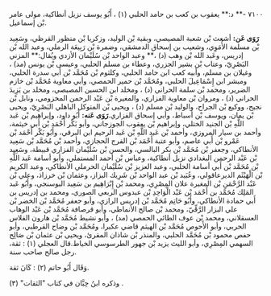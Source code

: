 ٧١٠٠ -** د:** يعقوب بن كعب بن حامد الحلبي (١) ، أَبُو يوسف نزيل أنطاكية، مولى عامر بْن إسماعيل.

**رَوَى عَن:** أشعث بْن شعبة المصيصي، وبقية بْن الوليد، وزكريا بْن منظور القرظي، وسَعِيد بْن مسلمة الأُمَوِي، وشعيب بن إسحاق الدمشقي، وضمرة بْن رَبِيعَة الرملي، وعبد الله بْن إدريس، وعَبد الله بْن وهب (د) ،** وعبد الواحد بْن سُلَيْمان الأزدي ويُقال:** المزني البَصْرِيّ، وعتاب بْن بشير الجزري، وعطاء بن مسلم الحلبي، وعيسى بْن يونس (مد) ، وغيلان بن مسلم، وأبيه كعب ابن حامد الحلبي، وكلثوم بْن مُحَمَّد بْن أَبي سدرة الحلبي، ومبشر ابن إِسْمَاعِيلَ الحلبي، ومُحَمَّد بْن حمير الحمصي، وأبي معاوية مُحَمَّد بْن خازم الضرير، ومحمد بْن سلمة الحراني (د) ، ومخلد ابن الحسين المصيصي، ومخلد بن يَزِيدَ الحراني (د) ، ومروان بْن معاوية الفزاري، والمغيرة بْن عَبْد الرحمن المخزومي، ونابل بْن نجيح، ووكيع بْن الجراح، والوليد بْن مسلم (د) ، ويحيى بْن المتوكل الباهلي البَصْرِيّ، ويحيى بْن يمان، ويوسف بْن أسباط، وأبي إسحاق الفزاري.**رَوَى عَنه:** أَبُو داود، وإبراهيم بْن عَبد اللَّهِ بْن الجنيد الختلي، وإبراهيم بْن يعقوب الجوزجاني، وأبو بَكْر أَحْمَد بْن أَبي خيثمة، وأحمد بن سيار المروزي، وأحمد بْن عَبد اللَّهِ بْن عَبد الرحيم ابن البرقي، وأَبُو بَكْر أَحْمَد بْن عَمْرو بْن أَبي عاصم، وأبو عتبة أَحْمَد بْن الفرج الحجازي، وأحمد بْن مُحَمَّد بْن سَعِيد الأنطاكي، وجعفر بْن مُحَمَّد بْن بكر البالسي، والحسن بْن سُلَيْمان الفزاري قبيطة، وسَعِيد بْن عَبْد الرحمن البغدادي نزيل أنطاكية، وعباس بْن أحمد المستملي، وأبو أسامة عَبد اللَّهِ بْن مُحَمَّد بْن أَبي أسامة الحلبي، وعبد العزيز بْن سُلَيْمان الحرملي الأنطاكي، وعبد الكريم بْن الْهَيْثَم الديرعاقولي، وعُبَيد بْن عبد الواحد بْن شَرِيك البزاز، وعثمان بْن خرزاذ، وعلي بْن عَبْد الرَّحْمَنِ بْن المغيرة علان المِصْرِي، ومحمد بْن إِبْرَاهِيم بن سَعِيد البوسنجي، وأَبُو عَبد المَلِك مُحَمَّد بن أَحْمَد بْن عَبْد الْوَاحِدِ بْن عبدوس الربعي الصوري، ومحمد بن إدريس بن أَبي حمادة الأنطاكي، وأَبُو حَاتِم مُحَمَّد بْن إدريس الرازي، وأبو جعفر مُحَمَّد بْن الخضر بْن علي البزار الرَّقِّيّ، ومحمد بْن صالح الأنماطي، وأبو قرصافة مُحَمَّد بْن عَبْد الوهاب العسقلاني، ومحمد بْن عوف الطائي الحمصي (مد) ، وأبو نشيط مُحَمَّد بْن هارون الفلاس الحربي، وأبو الأَحوص مُحَمَّد بْن الهيثم قاضي عكبرا، ومُحَمَّد بْن وضاح القرطبي، وأبو حفص محمود بْن مُحَمَّد الحلبي، والمنذر بْن شاذان المقرئ، ويحيى بْن عثمان بْن صَالِح السهمي المِصْرِي، وأبو الليث يزيد بْن جهور الطرسوسي الخياط.قال العجلي (١) : ثقة، رجل صالح صاحب سنة.

وَقَال أَبُو حاتم (٢) : كَانَ ثقة.

وذكره ابنُ حِبَّان في كتاب "الثقات" (٣) .